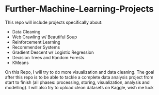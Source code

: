 # Further-Machine-Learning-Projects
This repo will include projects specifically about:
- Data Cleaning
- Web Crawling w/ Beautiful Soup
- Reinforcement Learning
- Recommender Systems
- Gradient Descent w/ Logistic Regression
- Decision Trees and Random Forests
- KMeans

On this Repo, I will try to do more visualization and data cleaning. The goal after this repo is to be able to tackle a complete data analysis project from start to finish (all phases: processing, storing, visualization, analysis and modelling). I will also try to upload clean datasets on Kaggle, wish me luck

